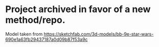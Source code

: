 # Project archived in favor of a new method/repo.

Model taken from https://sketchfab.com/3d-models/bb-9e-star-wars-690e1a63fb29437187a0d09b87f53a9c
